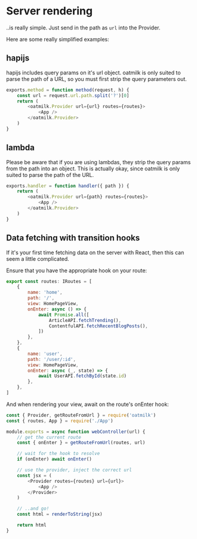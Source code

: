 # Server rendering

..is really simple. Just send in the path as `url` into the Provider.

Here are some really simplified examples:

## hapijs

hapijs includes query params on it's url object. oatmilk is only suited to parse the path of a URL, so you must first strip the query parameters out.

```js
exports.method = function method(request, h) {
    const url = request.url.path.split('?')[0]
    return (
        <oatmilk.Provider url={url} routes={routes}>
            <App />
        </oatmilk.Provider>
    )
}
```

## lambda

Please be aware that if you are using lambdas, they strip the query params from the path into an object. This is actually okay, since oatmilk is only suited to parse the path of the URL.

```js
exports.handler = function handler({ path }) {
    return (
        <oatmilk.Provider url={path} routes={routes}>
            <App />
        </oatmilk.Provider>
    )
}
```

## Data fetching with transition hooks

If it's your first time fetching data on the server with React, then this can seem a little complicated.

Ensure that you have the appropriate hook on your route:

```js App.tsx
export const routes: IRoutes = [
    {
        name: 'home',
        path: '/',
        view: HomePageView,
        onEnter: async () => {
            await Promise.all([
                ArticleAPI.fetchTrending(),
                ContentfulAPI.fetchRecentBlogPosts(),
            ])
        },
    },
    {
        name: 'user',
        path: '/user/:id',
        view: HomePageView,
        onEnter: async (_, state) => {
            await UserAPI.fetchById(state.id)
        },
    },
]
```

And when rendering your view, await on the route's onEnter hook:

```js server/controller/web.tsx
const { Provider, getRouteFromUrl } = require('oatmilk')
const { routes, App } = require('./App')

module.exports = async function webController(url) {
    // get the current route
    const { onEnter } = getRouteFromUrl(routes, url)

    // wait for the hook to resolve
    if (onEnter) await onEnter()

    // use the provider, inject the correct url
    const jsx = (
        <Provider routes={routes} url={url}>
            <App />
        </Provider>
    )

    // ..and go!
    const html = renderToString(jsx)

    return html
}
```
